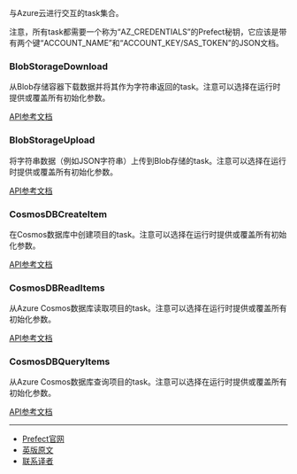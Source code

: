 与Azure云进行交互的task集合。

注意，所有task都需要一个称为“AZ_CREDENTIALS”的Prefect秘钥，它应该是带有两个键“ACCOUNT_NAME”和“ACCOUNT_KEY/SAS_TOKEN”的JSON文档。

### BlobStorageDownload

从Blob存储容器下载数据并将其作为字符串返回的task。注意可以选择在运行时提供或覆盖所有初始化参数。

[API参考文档](https://docs.prefect.io/api/latest/tasks/azure.html#prefect-tasks-azure-blobstorage-blobstoragedownload)

### BlobStorageUpload

将字符串数据（例如JSON字符串）上传到Blob存储的task。注意可以选择在运行时提供或覆盖所有初始化参数。

[API参考文档](https://docs.prefect.io/api/latest/tasks/azure.html#prefect-tasks-azure-blobstorage-blobstorageupload)

### CosmosDBCreateItem

在Cosmos数据库中创建项目的task。注意可以选择在运行时提供或覆盖所有初始化参数。

[API参考文档](https://docs.prefect.io/api/latest/tasks/azure.html#prefect-tasks-azure-cosmosdb-cosmosdbcreateitem)

### CosmosDBReadItems

从Azure Cosmos数据库读取项目的task。注意可以选择在运行时提供或覆盖所有初始化参数。

[API参考文档](https://docs.prefect.io/api/latest/tasks/azure.html#prefect-tasks-azure-cosmosdb-cosmosdbreaditems)

### CosmosDBQueryItems

从Azure Cosmos数据库查询项目的task。注意可以选择在运行时提供或覆盖所有初始化参数。

[API参考文档](https://docs.prefect.io/api/latest/tasks/azure.html#prefect-tasks-azure-cosmosdb-cosmosdbqueryitems)

***

- [Prefect官网](https://www.prefect.io/)
- [英版原文](https://docs.prefect.io/core/task_library/azure.html)
- [联系译者](https://github.com/listen-lavender)
